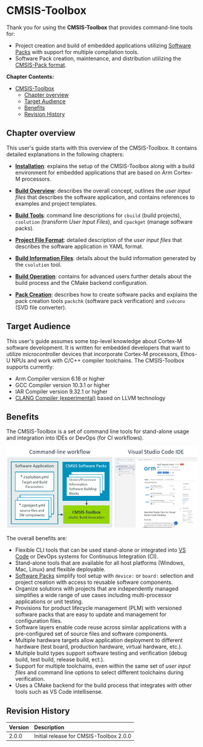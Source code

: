 # CMSIS-Toolbox

Thank you for using the **CMSIS-Toolbox** that provides command-line tools for:

- Project creation and build of embedded applications utilizing [Software Packs](https://www.keil.arm.com/packs/) with support for multiple compilation tools.
- Software Pack creation, maintenance, and distribution utilizing the [CMSIS-Pack format](https://open-cmsis-pack.github.io/Open-CMSIS-Pack-Spec/main/html/index.html).

**Chapter Contents:**

- [CMSIS-Toolbox](#cmsis-toolbox)
  - [Chapter overview](#chapter-overview)
  - [Target Audience](#target-audience)
  - [Benefits](#benefits)
  - [Revision History](#revision-history)

## Chapter overview

This user's guide starts with this overview of the CMSIS-Toolbox. It contains detailed explanations in the following chapters:

- [**Installation**](installation.md): explains the setup of the CMSIS-Toolbox along with a build environment for embedded applications that are based on Arm Cortex-M processors.

- [**Build Overview**](build-overview.md): describes the overall concept, outlines the *user input files* that describes the software application, and contains references to examples and project templates.

- [**Build Tools**](build-tools.md): command line descriptions for `cbuild` (build projects), `csolution` (transform *User Input Files*), and `cpackget` (manage software packs).

- [**Project File Format**](YML-Input-Format.md): detailed description of the *user input files* that describes the software application in YAML format.

- [**Build Information Files**](YML-CBuild-Format.md): details about the build information generated by the `csolution` tool.

- [**Build Operation**](build-operation.md): contains for advanced users further details about the build process and the CMake backend configuration.

- [**Pack Creation**](pack-tools.md): describes how to create software packs and explains the pack creation tools `packchk` (software pack verification) and `svdconv` (SVD file converter).

## Target Audience

This user's guide assumes some top-level knowledge about Cortex-M software development. It is written for embedded developers that want to utilize microcontroller devices that incorporate Cortex-M processors, Ethos-U NPUs and work with C/C++ compiler toolchains. The CMSIS-Toolbox supports currently:

- Arm Compiler version 6.18 or higher
- GCC Compiler version 10.3.1 or higher
- IAR Compiler version 9.32.1 or higher
- [CLANG Compiler (experimental)](https://github.com/ARM-software/LLVM-embedded-toolchain-for-Arm/releases) based on LLVM technology

## Benefits

The CMSIS-Toolbox is a set of command line tools for stand-alone usage and integration into IDEs or DevOps (for CI workflows).

![Operation of `csolution` tool](./images/tool-overview.png "Operation of `csolution` tool")

The overall benefits are:

- Flexible CLI tools that can be used stand-alone or integrated into [VS Code](https://marketplace.visualstudio.com/items?itemName=Arm.keil-studio-pack) or DevOps systems for Continuous Integration (CI).
- Stand-alone tools that are available for all host platforms (Windows, Mac, Linux) and flexible deployable.
- [Software Packs](https://www.keil.arm.com/packs/) simplify tool setup with `device:` or `board:` selection and project creation with access to reusable software components.
- Organize solutions with projects that are independently managed simplifies a wide range of use cases including  multi-processor applications or unit testing.
- Provisions for product lifecycle management (PLM) with versioned software packs that are easy to update and management for configuration files.
- Software layers enable code reuse across similar applications with a pre-configured set of source files and software components.
- Multiple hardware targets allow application deployment to different hardware (test board, production hardware, virtual hardware, etc.).
- Multiple build types support software testing and verification (debug build, test build, release build, ect.).
- Support for multiple toolchains, even within the same set of *user input files* and command line options to select different toolchains during verification.
- Uses a CMake backend for the build process that integrates with other tools such as VS Code intellisense.

## Revision History

Version            | Description
:------------------|:-------------------------
2.0.0              | Initial release for CMSIS-Toolbox 2.0.0
